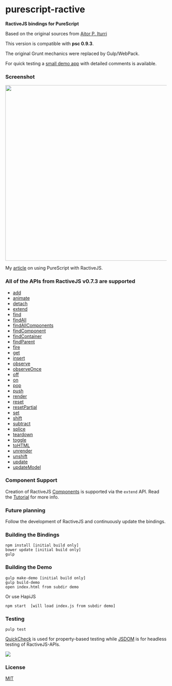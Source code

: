 
# purescript-ractive

**RactiveJS bindings for PureScript**

Based on the original sources from <a href="https://github.com/AitorATuin/purescript-ractive" target="_blank">Aitor P. Iturri</a>

This version is compatible with **psc 0.9.3**.

The original Grunt mechanics were replaced by Gulp/WebPack.

For quick testing a <a href="https://github.com/brakmic/purescript-ractive/blob/master/demo/scripts/app.purs">small demo app</a> with detailed comments is available.

### Screenshot
<img src="http://fs5.directupload.net/images/160108/v6ohn28m.png" width="741" height="547">

My <a href="http://blog.brakmic.com/webapps-with-purescript-and-ractivejs/" target="_blank">article</a> on using PureScript with RactiveJS.

### All of the APIs from RactiveJS v0.7.3 are supported

- <a href="http://docs.ractivejs.org/latest/ractive-add" target="_blank">add</a>
- <a href="http://docs.ractivejs.org/latest/ractive-animate" target="_blank">animate</a>
- <a href="http://docs.ractivejs.org/latest/ractive-detach" target="_blank">detach</a>
- <a href="http://docs.ractivejs.org/latest/ractive-extend" target="_blank">extend</a>
- <a href="http://docs.ractivejs.org/latest/ractive-find" target="_blank">find</a>
- <a href="http://docs.ractivejs.org/latest/ractive-findall" target="_blank">findAll</a>
- <a href="http://docs.ractivejs.org/latest/ractive-findallcomponents" target="_blank">findAllComponents</a>
- <a href="http://docs.ractivejs.org/latest/ractive-findcomponent" target="_blank">findComponent</a>
- <a href="http://docs.ractivejs.org/latest/ractive-findcontainer" target="_blank">findContainer</a>
- <a href="http://docs.ractivejs.org/latest/ractive-findparent" target="_blank">findParent</a>
- <a href="http://docs.ractivejs.org/latest/ractive-fire" target="_blank">fire</a>
- <a href="http://docs.ractivejs.org/latest/ractive-get" target="_blank">get</a>
- <a href="http://docs.ractivejs.org/latest/ractive-insert" target="_blank">insert</a>
- <a href="http://docs.ractivejs.org/latest/ractive-observe" target="_blank">observe</a>
- <a href="http://docs.ractivejs.org/latest/ractive-observeonce" target="_blank">observeOnce</a>
- <a href="http://docs.ractivejs.org/latest/ractive-off" target="_blank">off</a>
- <a href="http://docs.ractivejs.org/latest/ractive-on" target="_blank">on</a>
- <a href="http://docs.ractivejs.org/latest/ractive-pop" target="_blank">pop</a>
- <a href="http://docs.ractivejs.org/latest/ractive-push" target="_blank">push</a>
- <a href="http://docs.ractivejs.org/latest/ractive-render" target="_blank">render</a>
- <a href="http://docs.ractivejs.org/latest/ractive-reset" target="_blank">reset</a>
- <a href="http://docs.ractivejs.org/latest/ractive-resetpartial" target="_blank">resetPartial</a>
- <a href="http://docs.ractivejs.org/latest/ractive-set" target="_blank">set</a>
- <a href="http://docs.ractivejs.org/latest/ractive-shift" target="_blank">shift</a>
- <a href="http://docs.ractivejs.org/latest/ractive-subtract" target="_blank">subtract</a>
- <a href="http://docs.ractivejs.org/latest/ractive-splice" target="_blank">splice</a>
- <a href="http://docs.ractivejs.org/latest/ractive-teardown" target="_blank">teardown</a>
- <a href="http://docs.ractivejs.org/latest/ractive-toggle" target="_blank">toggle</a>
- <a href="http://docs.ractivejs.org/latest/ractive-tohtml" target="_blank">toHTML</a>
- <a href="http://docs.ractivejs.org/latest/ractive-unrender" target="_blank">unrender</a>
- <a href="http://docs.ractivejs.org/latest/ractive-unshift" target="_blank">unshift</a>
- <a href="http://docs.ractivejs.org/latest/ractive-update" target="_blank">update</a>
- <a href="http://docs.ractivejs.org/latest/ractive-updatemodel" target="_blank">updateModel</a>

### Component Support

Creation of RactiveJS <a href="http://docs.ractivejs.org/latest/components" target="_blank">Components</a> is supported via the `extend` API. Read the <a href="https://github.com/brakmic/purescript-ractive/blob/master/tutorials/COMPONENTS.md">Tutorial</a> for more info.

### Future planning

Follow the development of RactiveJS and continuously update the bindings.

### Building the Bindings

```
npm install [initial build only]
bower update [initial build only]
gulp
```

### Building the Demo

```
gulp make-demo [initial build only]
gulp build-demo
open index.html from subdir demo
```

Or use HapiJS
```
npm start  [will load index.js from subdir demo]
```

### Testing

```shell
pulp test
```

<a href="https://github.com/purescript/purescript-quickcheck" target="_blank">QuickCheck</a> is used for property-based testing while <a href="https://github.com/tmpvar/jsdom" target="_blank">JSDOM</a> is for headless testing of RactiveJS-APIs.

<img src="http://fs5.directupload.net/images/160205/9lbb94kn.png">

### License

<a href="https://github.com/brakmic/purescript-ractive/blob/master/LICENSE">MIT</a>
